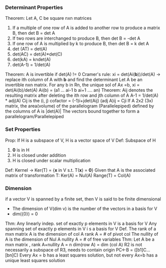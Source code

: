 ---
---
### Determinant Properties

Theorem: Let A, C be square nxn matrices

1. If a multiple of one row of A is added to another row to produce a matrix B, then det B = det A
2. If two rows are interchanged to produce B, then det B = -det A
3. If one row of A is multiplied by k to produce B, then det B = k det A
4. det (AT) = det(A)
5. det(AC) = det(A)\*det(C)
6. det(kA) = kndet(A)
7. det(A\-1) = 1/det(A)

Theorem: A is invertible if det(A) != 0
Cramer's rule: xi = det(Ai(**b**))/det(A) -> replace ith column of A with **b** and find the determinant
Let A be an invertible nxn matrix. For any b in Rn, the unique sol of Ax =b, xi = det(Ai(b)/det(A)
Ai(b) = (a1 ... ai-1 b ai+1 .... an)
Theorem:
Aij denotes the resulting matrix after deleting the ith row and jth column of A
A\-1 = 1/det(A) \* adj(A)
Cij is the (i, j) cofactor = (-1)i+jdet(Aij)
(adj A)ij = Cji
If A 2x2 (3x) matrix, the area(volume) of the parallelogram (Parallelepiped) defined by the columns of A is |det(A)|
The vectors bound together to form a parallelogram/Parallelepiped

### Set Properties

Prop: If H is a subspace of V, H is a vector space of V
Def: Subspace of H

1. **0** is in H
2. H is closed under addition
3. H is closed under scalar multiplication

Def: Kernel -> Ker(T) = {**x** in V s.t. T(**x**) = **0**}
Given that A is the associated matrix of transformation T:
Ker(A) = Nul(A)
Range(T) = Col(A)

### Dimension

if a vector V is spanned by a finite set, then V is said to be finite dimensional

* The dimension of V(dim v) is the number of the vectors in a basis for V
* dim({0}) = 0

Thm: Any linearly indep. set of exactly p elements in V is a basis for V
Any spanning set of exactly p elements in V i s a basis for V
Def. The rank of a mxn matrix A is the dimension of col A
rank A = # of pivot col
The nullity of A is the dimension of Nul A
nullity A = # of free variables
Thm: Let A be a mxn matrix , rank A+nullity A = n
dim(row A) = dim (col A)
R2 is not necessarily a subspace of R3, needs to contain origin
PC<-B = (\[b1\]C... \[bn\]C)
Every Ax = b has a least squares solution, but not every Ax=b has a unique least squares solution
